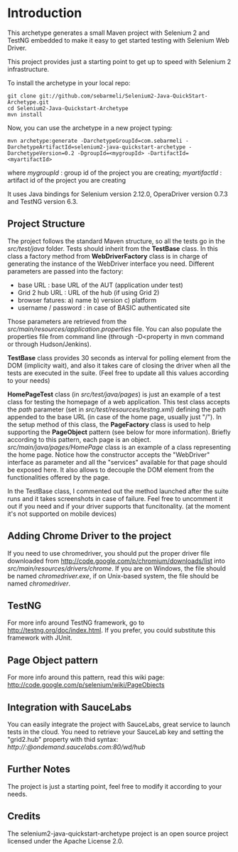 Introduction
============

This archetype generates a small Maven project with Selenium 2 and TestNG embedded to make it easy to get started testing with Selenium Web Driver.

This project provides just a starting point to get up to speed with Selenium 2 infrastructure.

To install the archetype in your local repo:

	git clone git://github.com/sebarmeli/Selenium2-Java-QuickStart-Archetype.git
	cd Selenium2-Java-Quickstart-Archetype
	mvn install

Now, you can use the archetype in a new project typing:

    mvn archetype:generate -DarchetypeGroupId=com.sebarmeli -DarchetypeArtifactId=selenium2-java-quickstart-archetype -DarchetypeVersion=0.2 -DgroupId=<mygroupId> -DartifactId=<myartifactId>
    						 
where *mygroupId* : group id of the project you are creating; *myartifactId* : artifact id of the project you are creating

It uses Java bindings for Selenium version 2.12.0, OperaDriver version 0.7.3 and TestNG version 6.3.


Project Structure
-----------------------------------

The project follows the standard Maven structure, so all the tests go in the *src/test/java* folder.  Tests should inherit from the **TestBase** class. In this class a factory method
from **WebDriverFactory** class is in charge of generating the instance of the WebDriver interface you need. Different parameters are passed into the factory:

* base URL : base URL of the AUT (application under test)
* Grid 2 hub URL :  URL of the hub (if using Grid 2)
* browser fatures: a) name b) version c) platform
* username / password : in case of BASIC authenticated site

Those parameters are retrieved from the *src/main/resources/application.properties* file. You can also populate the properties file from command line (through -D<property in mvn command or through
Hudson/Jenkins).

**TestBase** class provides 30 seconds as interval for polling element from the DOM (implicity wait), and also it takes care of closing the driver when all the tests are executed in the suite. 
(Feel free to update all this values according to your needs)

**HomePageTest** class (in *src/test/java/pages*) is just an example of a test class for testing the homepage of a web application. This test class accepts the *path* parameter
 (set in *src/test/resources/testng.xml)* defining the path appended to the base URL (in case of the home page, usually just "/"). In the setup method of this class, the **PageFactory** class is used
 to help supporting the **PageObject** pattern (see below for more information). Briefly according to this pattern, each page is an object. *src/main/java/pages/HomePage* class is an example of 
 a class representing the home page. Notice how the constructor accepts the "WebDriver" interface as parameter and all the "services" available for that page should be exposed here. It also allows to
 decouple the DOM element from the functionalities offered by the page.
 
 
In the TestBase class, I commented out the method launched after the suite runs and it takes screenshots in case of failure. Feel free to uncomment it out if you need and if your driver supports that
funcitonality. (at the moment it's not supported on mobile devices)


Adding Chrome Driver to the project
-----------------------------------

If you need to use chromedriver, you should put the proper driver file downloaded from http://code.google.com/p/chromium/downloads/list into *src/main/resources/drivers/chrome*. If you are on Windows, the file should be named *chromedriver.exe*,
if on Unix-based system, the file should be named *chromedriver*.


TestNG
------
For more info around TestNG framework, go to http://testng.org/doc/index.html. If you prefer, you could substitute this framework with JUnit.


Page Object pattern
-------------------
For more info around this pattern, read this wiki page: http://code.google.com/p/selenium/wiki/PageObjects


Integration with SauceLabs
-------------------
You can easily integrate the project with SauceLabs, great service to launch tests in the cloud. You need to retrieve your SauceLab key and setting the "grid2.hub" property with thid syntax:
*http://<username>:<token>@ondemand.saucelabs.com:80/wd/hub* 

Further Notes
-------
The project is just a starting point, feel free to modify it according to your needs. 

Credits
-------
The selenium2-java-quickstart-archetype project is an open source project licensed under the Apache License 2.0.